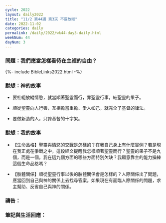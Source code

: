 ```yaml
---
cycle: 2022
layout: daily2022
title: "11/2 第44週 第3天 不要放縱"
date: 2022-11-02
categories: daily
permalink: /daily/2022/wk44-day3-daily.html
weekNum: 44
dayNum: 3
---
```


### 問題：我們應當怎樣看待在主裡的自由？

{%- include BibleLinks2022.html -%}

### 默想：神的故事 
+ 要杜絕放縱情慾，就當順著聖靈而行，靠聖靈行事，結聖靈的果子。

+ 順從聖靈向人行善，互相擔當重擔、愛人如己，就完全了基督的律法。

+ 要做新造的人，只誇基督的十字架。

### 默想：我的故事
+ 【生命品格】聖靈與情慾的交戰是怎樣的？在我自己身上有什麼實例？若是現在我正處在爭戰之中，這段經文提醒我怎樣順著聖靈而行？聖靈的果子不是九個，而是一個。我在這九個方面的哪些方面特別欠缺？我願意靠主的能力操練這個生命品格嗎？

+ 【肢體關係】順從聖靈行事以後的肢體關係會是怎樣的？人際關係出了問題，應當回到自己與神的關係上去找尋答案。如果現在有面臨人際關係的問題，求主幫助、反省自己與神的關係。

### 禱告：

### 筆記與生活回應：


